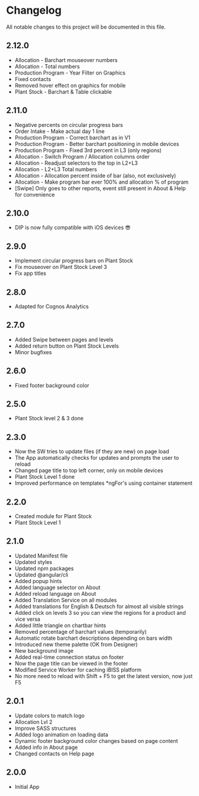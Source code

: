 # Changelog

All notable changes to this project will be documented in this file.

## 2.12.0

- Allocation - Barchart mouseover numbers
- Allocation - Total numbers
- Production Program - Year Filter on Graphics
- Fixed contacts
- Removed hover effect on graphics for mobile
- Plant Stock - Barchart & Table clickable

## 2.11.0

- Negative percents on circular progress bars
- Order Intake - Make actual day 1 line
- Production Program - Correct barchart as in V1
- Production Program - Better barchart positioning in mobile devices
- Production Program - Fixed 3rd percent in L3 (only regions)
- Allocation - Switch Program / Allocation columns order
- Allocation - Readjust selectors to the top in L2+L3
- Allocation - L2+L3 Total numbers
- Allocation - Allocation percent inside of bar (also, not exclusively)
- Allocation - Make program bar ever 100% and allocation % of program
- [Swipe] Only goes to other reports, event still present in About & Help for convenience

## 2.10.0

- DIP is now fully compatible with iOS devices 😎

## 2.9.0

- Implement circular progress bars on Plant Stock
- Fix mouseover on Plant Stock Level 3
- Fix app titles

## 2.8.0

- Adapted for Cognos Analytics

## 2.7.0

- Added Swipe between pages and levels
- Added return button on Plant Stock Levels
- Minor bugfixes

## 2.6.0

- Fixed footer background color

## 2.5.0

- Plant Stock level 2 & 3 done

## 2.3.0

- Now the SW tries to update files (if they are new) on page load
- The App automatically checks for updates and prompts the user to reload
- Changed page title to top left corner, only on mobile devices
- Plant Stock Level 1 done
- Improved performance on templates *ngFor's using container statement

## 2.2.0

- Created module for Plant Stock
- Plant Stock Level 1

## 2.1.0

- Updated Manifest file
- Updated styles
- Updated npm packages
- Updated @angular/cli
- Added popup hints
- Added language selector on About
- Added reload language on About
- Added Translation Service on all modules
- Added translations for English & Deutsch for almost all visible strings
- Added click on levels 3 so you can view the regions for a product and vice versa
- Added little triangle on chartbar hints
- Removed percentage of barchart values (temporarily)
- Automatic rotate barchart descriptions depending on bars width
- Introduced new theme palette (OK from Designer)
- New background image
- Added real-time connection status on footer
- Now the page title can be viewed in the footer
- Modified Service Worker for caching iBISS platform
- No more need to reload with Shift + F5 to get the latest version, now just F5

## 2.0.1

- Update colors to match logo
- Allocation Lvl 2
- Improve SASS structures
- Added logo animation on loading data
- Dynamic footer background color changes based on page content
- Added info in About page
- Changed contacts on Help page

## 2.0.0

- Initial App
